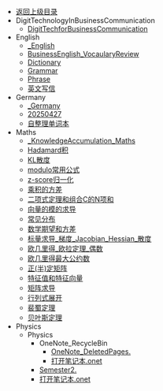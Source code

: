 - [返回上级目录](../_sidebar.md)
- DigitTechnologyInBusinessCommunication
    - [DigitTechforBusinessCommunication](DigitTechnologyInBusinessCommunication/DigitTechforBusinessCommunication.md)
- English
    - [_English](English/_English.md)
    - [BusinessEnglish_VocaularyReview](English/BusinessEnglish_VocaularyReview.md)
    - [Dictionary](English/Dictionary.md)
    - [Grammar](English/Grammar.md)
    - [Phrase](English/Phrase.md)
    - [英文写信](English/英文写信.md)
- Germany
    - [_Germany](Germany/_Germany.md)
    - [20250427](Germany/20250427.md)
    - [自整理单词本](Germany/自整理单词本.md)
- Maths
    - [_KnowledgeAccumulation_Maths](Maths/_KnowledgeAccumulation_Maths.md)
    - [Hadamard积](Maths/Hadamard积.md)
    - [KL散度](Maths/KL散度.md)
    - [modulo常用公式](Maths/modulo常用公式.md)
    - [z-score归一化](Maths/z-score归一化.md)
    - [乘积的方差](Maths/乘积的方差.md)
    - [二项式定理和组合C的N项和](Maths/二项式定理和组合C的N项和.md)
    - [向量的模的求导](Maths/向量的模的求导.md)
    - [常见分布](Maths/常见分布.md)
    - [数学期望和方差](Maths/数学期望和方差.md)
    - [标量求导_梯度_Jacobian_Hessian_散度](Maths/标量求导_梯度_Jacobian_Hessian_散度.md)
    - [欧几里得_欧拉定理_偶数](Maths/欧几里得_欧拉定理_偶数.md)
    - [欧几里得最大公约数](Maths/欧几里得最大公约数.md)
    - [正(半)定矩阵](Maths/正(半)定矩阵.md)
    - [特征值和特征向量](Maths/特征值和特征向量.md)
    - [矩阵求导](Maths/矩阵求导.md)
    - [行列式展开](Maths/行列式展开.md)
    - [裴蜀定理](Maths/裴蜀定理.md)
    - [贝叶斯定理](Maths/贝叶斯定理.md)
- Physics
    - Physics
        - OneNote_RecycleBin
            - [OneNote_DeletedPages.](Physics/Physics/OneNote_RecycleBin/OneNote_DeletedPages.one)
            - [打开笔记本.onet](Physics/Physics/OneNote_RecycleBin/打开笔记本.onetoc2)
        - [Semester2.](Physics/Physics/Semester2.one)
        - [打开笔记本.onet](Physics/Physics/打开笔记本.onetoc2)